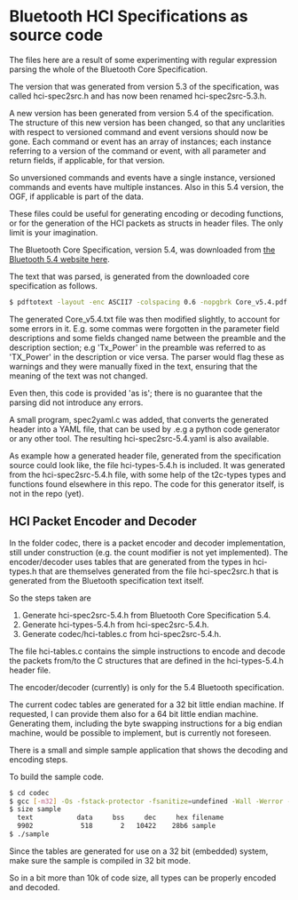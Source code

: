 # Bluetooth HCI Specifications as source code

The files here are a result of some experimenting with regular expression
parsing the whole of the Bluetooth Core Specification. 

The version that was generated from version 5.3 of the specification, was
called hci-spec2src.h and has now been renamed hci-spec2src-5.3.h.

A new version has been generated from version 5.4 of the specification. The
structure of this new version has been changed, so that any unclarities with
respect to versioned command and event versions should now be gone. Each
command or event has an array of instances; each instance referring to a
version of the command or event, with all parameter and return fields, if
applicable, for that version.

So unversioned commands and events have a single instance, versioned
commands and events have multiple instances. Also in this 5.4 version, the
OGF, if applicable is part of the data.

These files could be useful for generating encoding or decoding functions, or
for the generation of the HCI packets as structs in header files. The only
limit is your imagination.

The Bluetooth Core Specification, version 5.4, was downloaded from [the
Bluetooth 5.4 website here](https://www.bluetooth.com/specifications/specs/core-specification-5-4/).

The text that was parsed, is generated from the downloaded core specification as
follows.

```bash
$ pdftotext -layout -enc ASCII7 -colspacing 0.6 -nopgbrk Core_v5.4.pdf
```

The generated Core_v5.4.txt file was then modified slightly, to account for
some errors in it. E.g. some commas were forgotten in the parameter field
descriptions and some fields changed name between the preamble and the
description section; e.g 'Tx_Power' in the preamble was referred to as
'TX_Power' in the description or vice versa. The parser would flag these as
warnings and they were manually fixed in the text, ensuring that the meaning of
the text was not changed.

Even then, this code is provided 'as is'; there is no guarantee that the
parsing did not introduce any errors.

A small program, spec2yaml.c was added, that converts the generated header
into a YAML file, that can be used by .e.g a python code generator or any
other tool. The resulting hci-spec2src-5.4.yaml is also available.

As example how a generated header file, generated from the specification
source could look like, the file hci-types-5.4.h is included. It was
generated from the hci-spec2src-5.4.h file, with some help of the t2c-types
types and functions found elsewhere in this repo. The code for this
generator itself, is not in the repo (yet).

## HCI Packet Encoder and Decoder

In the folder codec, there is a packet encoder and decoder implementation,
still under construction (e.g. the count modifier is not yet implemented).
The encoder/decoder uses tables that are generated from the types in
hci-types.h that are themselves generated from the file hci-spec2src.h that
is generated from the Bluetooth specification text itself.

So the steps taken are

1. Generate hci-spec2src-5.4.h from Bluetooth Core Specification 5.4.
2. Generate hci-types-5.4.h from hci-spec2src-5.4.h.
3. Generate codec/hci-tables.c from hci-spec2src-5.4.h.

The file hci-tables.c contains the simple instructions to encode
and decode the packets from/to the C structures that are defined in the
hci-types-5.4.h header file.

The encoder/decoder (currently) is only for the 5.4 Bluetooth specification.

The current codec tables are generated for a 32 bit little endian machine.
If requested, I can provide them also for a 64 bit little endian machine.
Generating them, including the byte swapping instructions for a big endian
machine, would be possible to implement, but is currently not foreseen.

There is a small and simple sample application that shows the decoding and
encoding steps.

To build the sample code.

```bash 
$ cd codec
$ gcc [-m32] -Os -fstack-protector -fsanitize=undefined -Wall -Werror -I . -I .. -o sample sample.c hci-codec.c hci-tables.c
$ size sample
  text           data     bss     dec     hex filename
  9902            518       2   10422    28b6 sample
$ ./sample
```

Since the tables are generated for use on a 32 bit (embedded) system, make sure the sample
is compiled in 32 bit mode.

So in a bit more than 10k of code size, all types can be properly encoded
and decoded.
